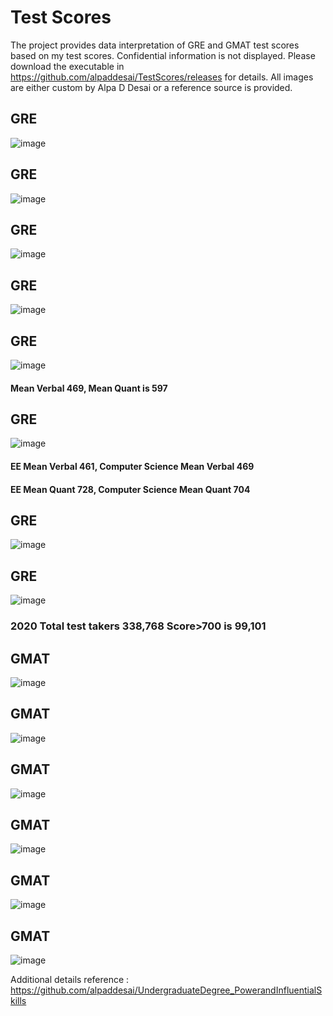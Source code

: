 # Test Scores

The project provides data interpretation of GRE and GMAT test scores based on my test scores. Confidential information is not displayed. Please download the executable in https://github.com/alpaddesai/TestScores/releases for details. All images are either custom by Alpa D Desai or a reference source is provided.

## GRE
![image](GREI.jpg)

## GRE
![image](GREII.jpg)

## GRE
![image](GREIII.jpg)

## GRE
![image](GREIV.jpg)

## GRE
![image](GREV.jpg)
 #### Mean Verbal 469, Mean Quant is 597

## GRE
![image](GREVI.jpg)
#### EE Mean Verbal 461, Computer Science Mean Verbal 469
#### EE Mean Quant 728, Computer Science Mean Quant 704

## GRE
![image](GREVII.jpg)

## GRE
![image](GREVIII.jpg)

### 2020 Total test takers 338,768 Score>700 is 99,101 
## GMAT
![image](GMATImage1.jpg)

## GMAT
![image](GMATImage2.jpg)

## GMAT
![image](GMATImage3.jpg)

## GMAT
![image](GMATImage4.jpg)

## GMAT
![image](GMATImage5.jpg)

## GMAT
![image](GMATImage6.jpg)

Additional details reference : https://github.com/alpaddesai/UndergraduateDegree_PowerandInfluentialSkills
